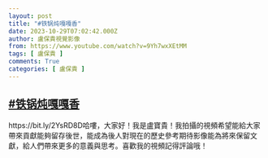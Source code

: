 ```yaml
---
layout: post
title: "#铁锅炖嘎嘎香"
date: 2023-10-29T07:02:42.000Z
author: 盧保貴視覺影像
from: https://www.youtube.com/watch?v=9Yh7wxXEtMM
tags: [ 盧保貴 ]
comments: True
categories: [ 盧保貴 ]
---
```

<!--1698562962000-->
[#铁锅炖嘎嘎香](https://www.youtube.com/watch?v=9Yh7wxXEtMM)
------

<div>
https://bit.ly/2YsRD8D哈嘍，大家好！我是盧寶貴！我拍攝的視頻希望能給大家帶來貢獻能夠留存後世，能成為後人對現在的歷史參考期待影像能為將來保留文獻，給人們帶來更多的意義與思考。喜歡我的視頻記得評論哦！
</div>
